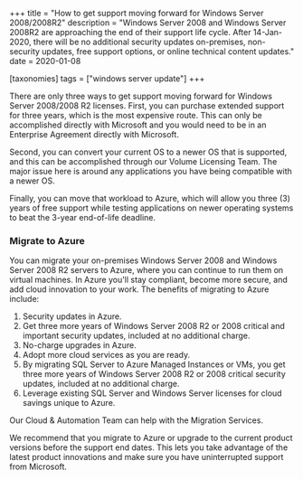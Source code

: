 +++
title = "How to get support moving forward for Windows Server 2008/2008R2"
description = "Windows Server 2008 and Windows Server 2008R2 are approaching the end of their support life cycle. After 14-Jan-2020, there will be no additional security updates on-premises, non-security updates, free support options, or online technical content updates."
date = 2020-01-08

[taxonomies]
tags = ["windows server update"]
+++

There are only three ways to get support moving forward for Windows
Server 2008/2008 R2 licenses. First, you can purchase extended support
for three years, which is the most expensive route. This can only be
accomplished directly with Microsoft and you would need to be in an Enterprise
Agreement directly with Microsoft.

Second, you can convert your current OS to a newer OS that is supported,
and this can be accomplished through our Volume Licensing Team. The major
issue here is around any applications you have being compatible with a
newer OS.

Finally, you can move that workload to Azure, which will allow you three (3)
years of free support while testing applications on newer operating
systems to beat the 3-year end-of-life deadline.

### Migrate to Azure

You can migrate your on-premises Windows Server 2008 and Windows Server
2008 R2 servers to Azure, where you can continue to run them on virtual
machines. In Azure you'll stay compliant, become more secure, and add
cloud innovation to your work. The benefits of migrating to Azure
include:

1.  Security updates in Azure.
2.  Get three more years of Windows Server 2008 R2 or 2008 critical and
    important security updates, included at no additional charge.
3.  No-charge upgrades in Azure.
4.  Adopt more cloud services as you are ready.
5.  By migrating SQL Server to Azure Managed Instances or VMs,
    you get three more years of Windows Server 2008 R2 or 2008 critical
    security updates, included at no additional charge.
6.  Leverage existing SQL Server and Windows Server licenses
    for cloud savings unique to Azure.

Our Cloud & Automation Team can help with the Migration Services.

We recommend that you migrate to Azure or upgrade to the current product
versions before the support end dates. This lets you take advantage of
the latest product innovations and make sure you have uninterrupted
support from Microsoft.
